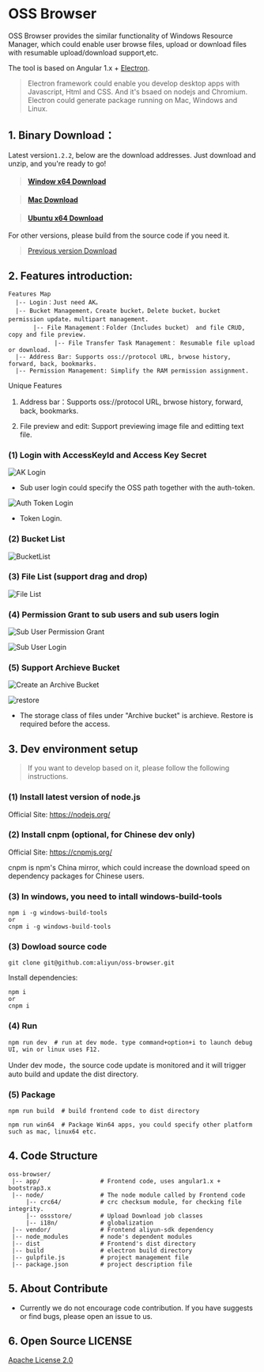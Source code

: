 
# OSS Browser

OSS Browser provides the similar functionality of Windows Resource Manager, which could enable user browse files, upload or download files with resumable upload/download support,etc.

The tool is based on Angular 1.x + [Electron](http://electron.atom.io/).

> Electron framework could enable you develop desktop apps with Javascript, Html and CSS. And it's bsaed on nodejs and Chromium. Electron could generate package running on Mac, Windows and Linux.


## 1. Binary Download：

Latest version`1.2.2`, below are the download addresses. Just download and unzip, and you're ready to go!

> [<h4>Window x64 Download</h4>](http://luogc.oss-cn-hangzhou.aliyuncs.com/oss-browser-publish/1.2.2/oss-browser-win32-x64.zip)

> [<h4>Mac Download</h4>](http://luogc.oss-cn-hangzhou.aliyuncs.com/oss-browser-publish/1.2.2/oss-browser.dmg)

> [<h4>Ubuntu x64 Download</h4>](http://luogc.oss-cn-hangzhou.aliyuncs.com/oss-browser-publish/1.2.2/oss-browser-linux-x64.zip)

For other versions, please build from the source code if you need it.


> [Previous version Download](all-releases.md)


## 2. Features introduction:

```
Features Map
  |-- Login：Just need AK。
  |-- Bucket Management，Create bucket，Delete bucket，bucket permission update，multipart management.
       |-- File Management：Folder（Includes bucket） and file CRUD, copy and file preview.
             |-- File Transfer Task Management： Resumable file upload or download.
  |-- Address Bar: Supports oss://protocol URL, brwose history, forward, back, bookmarks.
  |-- Permission Management: Simplify the RAM permission assignment.
```

Unique Features

1. Address bar：Supports oss://protocol URL, brwose history, forward, back, bookmarks.

2. File preview and edit: Support previewing image file and editting text file. 


### (1) Login with AccessKeyId and Access Key Secret

![AK Login](preview/login.png)

* Sub user login could specify the OSS path together with the auth-token.

![Auth Token Login](preview/auth-token-login.png)

* Token Login.


### (2) Bucket List

![BucketList](preview/bucket-list.png)


### (3) File List (support drag and drop)

![File List](preview/file-list.png)

### (4) Permission Grant to sub users and sub users login

![Sub User Permission Grant](preview/subuser-grant.png)

![Sub User Login](preview/subuser.png)

### (5) Support Archieve Bucket

![Create an Archive Bucket](preview/create-archive-bucket.png)

![restore](preview/need-restore.png)

* The storage class of files under "Archive bucket" is archieve. Restore is required before the access.


## 3. Dev environment setup

> If you want to develop based on it, please follow the following instructions.


### (1) Install latest version of node.js

Official Site: https://nodejs.org/

### (2) Install cnpm (optional, for Chinese dev only)

Official Site: https://cnpmjs.org/

cnpm is npm's China mirror, which could increase the download speed on dependency packages for Chinese users.

### (3) In windows, you need to intall windows-build-tools

```
npm i -g windows-build-tools
or 
cnpm i -g windows-build-tools
```

### (3) Dowload source code

```
git clone git@github.com:aliyun/oss-browser.git
```

Install dependencies:

```
npm i
or
cnpm i
```


### (4) Run

```
npm run dev  # run at dev mode. type command+option+i to launch debug UI, win or linux uses F12.
```

Under dev mode，the source code update is monitored and it will trigger auto build and update the dist directory.


### (5) Package

```
npm run build  # build frontend code to dist directory
```

```
npm run win64  # Package Win64 apps, you could specify other platform such as mac, linux64 etc.
```



## 4. Code Structure


```
oss-browser/
 |-- app/                 # Frontend code, uses angular1.x + bootstrap3.x
 |-- node/                # The node module called by Frontend code
     |-- crc64/           # crc checksum module, for checking file integrity.
     |-- ossstore/        # Upload Download job classes
     |-- i18n/            # globalization
 |-- vendor/              # Frontend aliyun-sdk dependency
 |-- node_modules         # node's dependent modules
 |-- dist                 # Frontend's dist directory
 |-- build                # electron build directory
 |-- gulpfile.js          # project management file
 |-- package.json         # project description file
```


## 5. About Contribute

* Currently we do not encourage code contribution. If you have suggests or find bugs, please open an issue to us. 

## 6. Open Source LICENSE

[Apache License 2.0](LICENSE)

